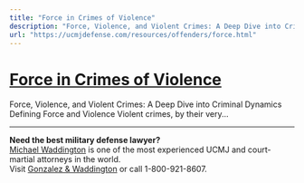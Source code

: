 ```yaml
---
title: "Force in Crimes of Violence"
description: "Force, Violence, and Violent Crimes: A Deep Dive into Criminal Dynamics Defining Force and Violence Violent crimes, by their very..."
url: "https://ucmjdefense.com/resources/offenders/force.html"
---
```


# [Force in Crimes of Violence](https://ucmjdefense.com/resources/offenders/force.html)

Force, Violence, and Violent Crimes: A Deep Dive into Criminal Dynamics Defining Force and Violence Violent crimes, by their very...

---

**Need the best military defense lawyer?**  
[Michael Waddington](https://ucmjdefense.com/attorneys/michael-stewart-waddington-partner.html) is one of the most experienced UCMJ and court-martial attorneys in the world.  
Visit [Gonzalez & Waddington](https://ucmjdefense.com) or call 1-800-921-8607.
